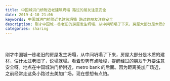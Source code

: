 ```yaml
---
title: 中国城洪门桥附近老建筑坍塌 路过的朋友注意安全
date: 2019-4-10 21:06
keywords: 中国城洪门桥附近老建筑坍塌 路过的朋友注意安全
description: 刚才中国城一栋老旧的房屋发生坍塌，从中间坍塌了下来，房屋大部分是木质的建材，估计太过老旧了，说塌就塌。看着形势有点险峻，提醒经过的朋友千万要注意安全呀。地点在中国城洪门桥附近，metrobank的后面。因为距离美加广场近，之前经常走这条小路
categories: sharing
---
```

<td class="t_f" id="postmessage_3455096">

<br/>
<br/>
刚才中国城一栋老旧的房屋发生坍塌，从中间坍塌了下来，房屋大部分是木质的建材，估计太过老旧了，说塌就塌。看着形势有点险峻，提醒经过的朋友千万要注意安全呀。地点在中国城洪门桥附近，metro bank 的后面。因为距离美加广场近，之前经常走这条小路过去美加广场，现在想想有点怕。<br/>
<img alt="" border="0" class="zoom" data-cf-modified-3915147fff55e5c796aec583-="" file="http://www.flw.ph/data/appbyme/upload/image/201904/10/GoM6HVXKVDQu.jpg" id="aimg_dNxQS" lazyloadthumb="1" onclick="" onmouseover="" src="http://www.flw.ph/data/appbyme/upload/image/201904/10/GoM6HVXKVDQu.jpg"/><br/>
<img alt="" border="0" class="zoom" data-cf-modified-3915147fff55e5c796aec583-="" file="http://www.flw.ph/data/appbyme/upload/image/201904/10/gQLpOC6Ak7O1.jpg" id="aimg_U3tr1" lazyloadthumb="1" onclick="" onmouseover="" src="http://www.flw.ph/data/appbyme/upload/image/201904/10/gQLpOC6Ak7O1.jpg"/><br/>
<img alt="" border="0" class="zoom" data-cf-modified-3915147fff55e5c796aec583-="" file="http://www.flw.ph/data/appbyme/upload/image/201904/10/opSDbeq5HnpB.jpg" id="aimg_Vl7z3" lazyloadthumb="1" onclick="" onmouseover="" src="http://www.flw.ph/data/appbyme/upload/image/201904/10/opSDbeq5HnpB.jpg"/><br/>
<img alt="" border="0" class="zoom" data-cf-modified-3915147fff55e5c796aec583-="" file="http://www.flw.ph/data/appbyme/upload/image/201904/10/j0N1xqrYn2FT.jpg" id="aimg_ajRRT" lazyloadthumb="1" onclick="" onmouseover="" src="http://www.flw.ph/data/appbyme/upload/image/201904/10/j0N1xqrYn2FT.jpg"/><br/>
</td>
